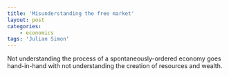 ```yaml
---
title: 'Misunderstanding the free market'
layout: post
categories:
    - economics
tags: 'Julian Simon'
---
```


Not understanding the process of a spontaneously-ordered economy goes hand-in-hand with not understanding the creation of resources and wealth.